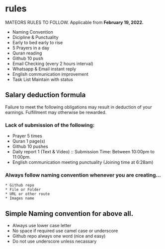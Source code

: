 # rules
MATEORS RULES TO FOLLOW. Applicable from **February 19, 2022.**


* Naming Convention
* Dicipline & Punctuality
* Early to bed early to rise
* 5 Prayers in a day
* Quran reading
* Github 10 push
* Email Checking (every 2 hours interval)
* Whatsapp & Email instant reply
* English communication improvement
* Task List Maintain with status

## Salary deduction formula
Failure to meet the following obligations may result in deduction of your earnings.
Fulfillment may otherwise be rewarded.

### Lack of submission of the following:

* Prayer 5 times
* Quran 1 page(s)
* Github 10 pushes
* Daily report 1 (Text & Video) :: Submission Time: Between 10:00pm to 11:00pm.
* English communication meeting punctuality (Joining time at 6:28am)


### Always follow naming convention whenever you are creating...

    * Github repo
    * File or Folder
    * URL or other route
    * Images name

## Simple Naming convention for above all.
   * Always use lower case letter
   * No space if required use camel case or underscore
   * Github repo always one word (nice and easy)
   * Do not use underscore unless necassary
